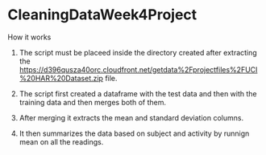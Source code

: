 # CleaningDataWeek4Project

How it works
1. The script must be placeed inside the directory created after extracting the https://d396qusza40orc.cloudfront.net/getdata%2Fprojectfiles%2FUCI%20HAR%20Dataset.zip file.

2. The script first created a dataframe with the test data and then with the training data and then merges both of them.

3. After merging it extracts the mean and standard deviation columns. 

4. It then summarizes the data based on subject and activity by runnign mean on all the readings.
